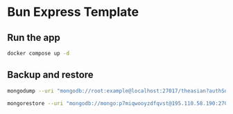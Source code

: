 # Bun Express Template

## Run the app

```bash
docker compose up -d
```

## Backup and restore

```bash
mongodump --uri "mongodb://root:example@localhost:27017/theasian?authSource=admin" --out ./backup
```

```bash
mongorestore --uri "mongodb://mongo:p7miqwooyzdfqvst@195.110.58.190:27017/theasian?authSource=admin" ./backup/theasian
```
